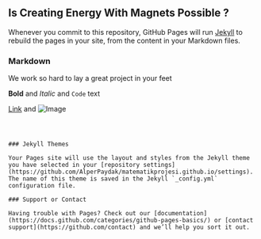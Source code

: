 ##                                                             Is Creating Energy With Magnets Possible ? 



Whenever you commit to this repository, GitHub Pages will run [Jekyll](https://jekyllrb.com/) to rebuild the pages in your site, from the content in your Markdown files.

### Markdown

We work so hard to lay a great project in your feet 



**Bold** and _Italic_ and `Code` text

[Link](url) and ![Image](src)
```



### Jekyll Themes

Your Pages site will use the layout and styles from the Jekyll theme you have selected in your [repository settings](https://github.com/AlperPaydak/matematikprojesi.github.io/settings). The name of this theme is saved in the Jekyll `_config.yml` configuration file.

### Support or Contact

Having trouble with Pages? Check out our [documentation](https://docs.github.com/categories/github-pages-basics/) or [contact support](https://github.com/contact) and we’ll help you sort it out.
